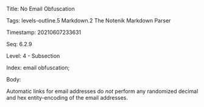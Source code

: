 Title:  No Email Obfuscation

Tags:   levels-outline.5 Markdown.2 The Notenik Markdown Parser

Timestamp: 20210607233631

Seq:    6.2.9

Level:  4 - Subsection

Index:  email obfuscation; 

Body: 

Automatic links for email addresses do *not* perform any randomized decimal and hex entity-encoding of the email addresses.

